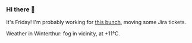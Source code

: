 ### Hi there :wave:

It's Friday! I'm probably working for [this bunch](https://github.com/kohofinancial), moving some Jira tickets.

Weather in Winterthur: fog in vicinity, at +11°C.
